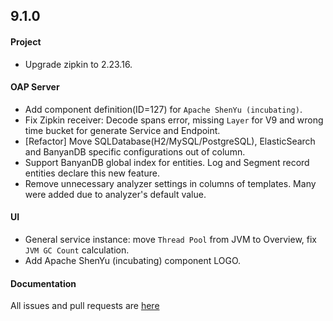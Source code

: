 ## 9.1.0

#### Project

* Upgrade zipkin to 2.23.16.

#### OAP Server

* Add component definition(ID=127) for `Apache ShenYu (incubating)`.
* Fix Zipkin receiver: Decode spans error, missing `Layer` for V9 and wrong time bucket for generate Service and
  Endpoint.
* [Refactor] Move SQLDatabase(H2/MySQL/PostgreSQL), ElasticSearch and BanyanDB specific configurations out of column.
* Support BanyanDB global index for entities. Log and Segment record entities declare this new feature.
* Remove unnecessary analyzer settings in columns of templates. Many were added due to analyzer's default value.

#### UI

* General service instance: move `Thread Pool` from JVM to Overview, fix `JVM GC Count` calculation.
* Add Apache ShenYu (incubating) component LOGO.

#### Documentation

All issues and pull requests are [here](https://github.com/apache/skywalking/milestone/128?closed=1)

